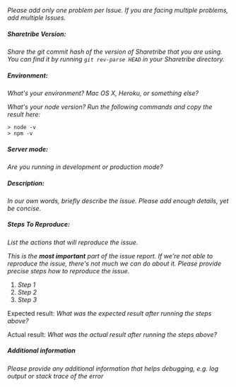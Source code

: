 _Please add only one problem per Issue. If you are facing multiple problems, add multiple Issues._

##### Sharetribe Version:

_Share the git commit hash of the version of Sharetribe that you are using. You can find it by running `git rev-parse HEAD` in your Sharetribe directory._

##### Environment:

_What's your environment? Mac OS X, Heroku, or something else?_

_What's your node version? Run the following commands and copy the result here:_

```
> node -v
> npm -v
```

##### Server mode:

_Are you running in development or production mode?_

##### Description:

_In our own words, briefly describe the issue. Please add enough details, yet be concise._

##### Steps To Reproduce:

_List the actions that will reproduce the issue._

_This is the **most important** part of the issue report. If we're not able to reproduce the issue, there's not much we can do about it. Please provide precise steps how to reproduce the issue._

1. _Step 1_
1. _Step 2_
1. _Step 3_

Expected result: _What was the expected result after running the steps above?_

Actual result: _What was the actual result after running the steps above?_

##### Additional information

_Please provide any additional information that helps debugging, e.g. log output or stack trace of the error_
